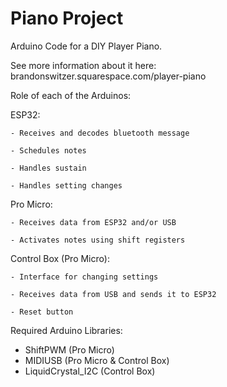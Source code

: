 # Piano Project
Arduino Code for a DIY Player Piano.

See more information about it here: brandonswitzer.squarespace.com/player-piano

Role of each of the Arduinos:

  ESP32:
  
    - Receives and decodes bluetooth message
    
    - Schedules notes
    
    - Handles sustain
    
    - Handles setting changes
    
  Pro Micro:
  
    - Receives data from ESP32 and/or USB
    
    - Activates notes using shift registers
    
  Control Box (Pro Micro):
  
    - Interface for changing settings
    
    - Receives data from USB and sends it to ESP32
    
    - Reset button
    
Required Arduino Libraries:
  - ShiftPWM (Pro Micro)
  - MIDIUSB  (Pro Micro & Control Box)
  - LiquidCrystal_I2C (Control Box)
